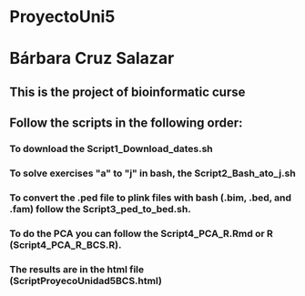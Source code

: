 # ProyectoUni5
# Bárbara Cruz Salazar
## This is the project of bioinformatic curse

## Follow the scripts in the following order:
### To download the Script1_Download_dates.sh
### To solve exercises "a" to "j" in bash, the Script2_Bash_ato_j.sh
### To convert the .ped file to plink files with bash (.bim, .bed, and .fam) follow the Script3_ped_to_bed.sh.
### To do the PCA you can follow the Script4_PCA_R.Rmd or R (Script4_PCA_R_BCS.R). 
### The results are in the html file (ScriptProyecoUnidad5BCS.html)
